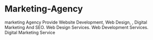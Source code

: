 # Marketing-Agency
marketing Agency Provide Website Development, Web Design, , Digital Marketing And SEO. Web Design Services. Web Development Services. Digital Marketing Service
